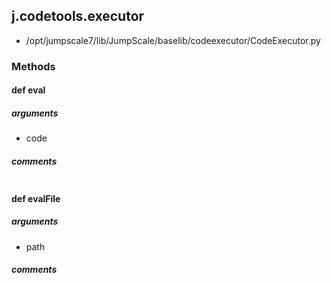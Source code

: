 ## j.codetools.executor

- /opt/jumpscale7/lib/JumpScale/baselib/codeexecutor/CodeExecutor.py

### Methods

#### def eval 
##### arguments

- code

##### comments

```

```

#### def evalFile 
##### arguments

- path

##### comments

```

```

